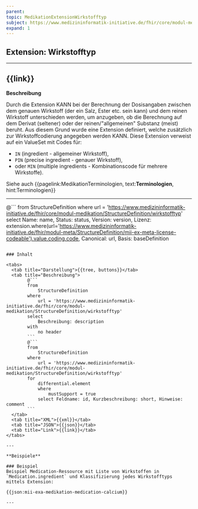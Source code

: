 ```yaml
---
parent: 
topic: MedikationExtensionWirkstofftyp
subject: https://www.medizininformatik-initiative.de/fhir/core/modul-medikation/StructureDefinition/wirkstofftyp
expand: 1
---
```


## Extension: Wirkstofftyp

---

## {{link}}

**Beschreibung**

Durch die Extension KANN bei der Berechnung der Dosisangaben zwischen dem genauen Wirkstoff (der ein Salz, Ester etc. sein kann) und dem reinen Wirkstoff unterschieden werden, um anzugeben, ob die Berechnung auf dem Derivat (seltener) oder der reinen/"allgemeinen" Substanz (meist) beruht. Aus diesem Grund wurde eine Extension definiert, welche zusätzlich zur Wirkstoffcodierung angegeben werden KANN. Diese Extension verweist auf ein ValueSet mit Codes für: 
* `IN` (ingredient - allgemeiner Wirkstoff), 
* `PIN` (precise ingredient - genauer Wirkstoff), 
* oder `MIN` (multiple ingredients - Kombinationscode für mehrere Wirkstoffe).

Siehe auch {{pagelink:MedikationTerminologien, text:**Terminologien**, hint:Terminologien}}

---

@```
from 
    StructureDefinition 
where 
    url = 'https://www.medizininformatik-initiative.de/fhir/core/modul-medikation/StructureDefinition/wirkstofftyp' 
select 
    Name: name, Status: status, Version: version, Lizenz: extension.where(url='https://www.medizininformatik-initiative.de/fhir/modul-meta/StructureDefinition/mii-ex-meta-license-codeable').value.coding.code, Canonical: url, Basis: baseDefinition
```

### Inhalt

<tabs>
  <tab title="Darstellung">{{tree, buttons}}</tab>
  <tab title="Beschreibung"> 
        @```
        from
	        StructureDefinition
        where
	        url = 'https://www.medizininformatik-initiative.de/fhir/core/modul-medikation/StructureDefinition/wirkstofftyp'
        select
	        Beschreibung: description
        with
            no header
        ```
        @```
        from 
            StructureDefinition 
        where 
            url = 'https://www.medizininformatik-initiative.de/fhir/core/modul-medikation/StructureDefinition/wirkstofftyp' 
        for 
            differential.element 
            where 
                mustSupport = true 
            select Feldname: id, Kurzbeschreibung: short, Hinweise: comment
        ```
  </tab>
  <tab title="XML">{{xml}}</tab>
  <tab title="JSON">{{json}}</tab>
  <tab title="Link">{{link}}</tab>
</tabs>

---

**Beispiele**

### Beispiel
Beispiel Medication-Ressource mit Liste von Wirkstoffen in `Medication.ingredient` und Klassifizierung jedes Wirkstofftyps mittels Extension:

{{json:mii-exa-medikation-medication-calcium}}

--- 